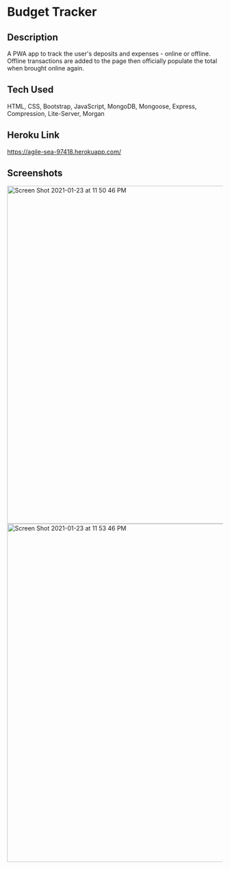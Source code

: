# Budget Tracker

## Description

A PWA app to track the user's deposits and expenses - online or offline. Offline transactions are added to the page then officially populate the total when brought online again.

## Tech Used

HTML, CSS, Bootstrap, JavaScript, MongoDB, Mongoose, Express, Compression, Lite-Server, Morgan

## Heroku Link

https://agile-sea-97418.herokuapp.com/

## Screenshots

<img width="789" alt="Screen Shot 2021-01-23 at 11 50 46 PM" src="https://user-images.githubusercontent.com/70185995/105621518-44960900-5dd6-11eb-89ee-0b32e0e2ed5a.png">
<img width="790" alt="Screen Shot 2021-01-23 at 11 53 46 PM" src="https://user-images.githubusercontent.com/70185995/105621519-452e9f80-5dd6-11eb-9503-4d561995c5aa.png">
